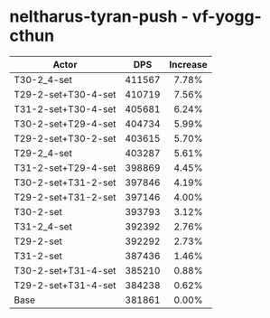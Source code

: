 # neltharus-tyran-push - vf-yogg-cthun
| Actor | DPS | Increase |
|---|:---:|:---:|
|T30-2_4-set|411567|7.78%|
|T29-2-set+T30-4-set|410719|7.56%|
|T31-2-set+T30-4-set|405681|6.24%|
|T30-2-set+T29-4-set|404734|5.99%|
|T29-2-set+T30-2-set|403615|5.70%|
|T29-2_4-set|403287|5.61%|
|T31-2-set+T29-4-set|398869|4.45%|
|T30-2-set+T31-2-set|397846|4.19%|
|T29-2-set+T31-2-set|397146|4.00%|
|T30-2-set|393793|3.12%|
|T31-2_4-set|392392|2.76%|
|T29-2-set|392292|2.73%|
|T31-2-set|387436|1.46%|
|T30-2-set+T31-4-set|385210|0.88%|
|T29-2-set+T31-4-set|384238|0.62%|
|Base|381861|0.00%|
